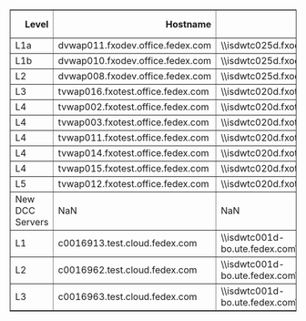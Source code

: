<table border="1" class="dataframe">
  <thead>
    <tr style="text-align: right;">
      <th>Level</th>
      <th>Hostname</th>
      <th>Logfile</th>
      <th>Time Zone</th>
    </tr>
  </thead>
  <tbody>
    <tr>
      <td>L1a</td>
      <td>dvwap011.fxodev.office.fedex.com</td>
      <td>\\isdwtc025d.fxodev.office.fedex.com\ecomm_L1b\ecommerce\DocServer\dvwap011\logs</td>
      <td>UTC</td>
    </tr>
    <tr>
      <td>L1b</td>
      <td>dvwap010.fxodev.office.fedex.com</td>
      <td>\\isdwtc025d.fxodev.office.fedex.com\ecomm_L1b\ecommerce\DocServer\dvwap010\logs</td>
      <td>UTC</td>
    </tr>
    <tr>
      <td>L2</td>
      <td>dvwap008.fxodev.office.fedex.com</td>
      <td>\\isdwtc025d.fxodev.office.fedex.com\ecomm_L2\ecommerce\DocServer\dvwap008\logs</td>
      <td>UTC</td>
    </tr>
    <tr>
      <td>L3</td>
      <td>tvwap016.fxotest.office.fedex.com</td>
      <td>\\isdwtc020d.fxotest.office.fedex.com\ecomm-L3\ecommerce\DocServer\tvwap016\logs</td>
      <td>UTC</td>
    </tr>
    <tr>
      <td>L4</td>
      <td>tvwap002.fxotest.office.fedex.com</td>
      <td>\\isdwtc020d.fxotest.office.fedex.com\ecomm-L4\ecommerce\DocServer\tvwap002\logs</td>
      <td>UTC</td>
    </tr>
    <tr>
      <td>L4</td>
      <td>tvwap003.fxotest.office.fedex.com</td>
      <td>\\isdwtc020d.fxotest.office.fedex.com\ecomm-L4\ecommerce\DocServer\tvwap003\logs</td>
      <td>UTC</td>
    </tr>
    <tr>
      <td>L4</td>
      <td>tvwap011.fxotest.office.fedex.com</td>
      <td>\\isdwtc020d.fxotest.office.fedex.com\ecomm-L4\ecommerce\DocServer\tvwap011\logs</td>
      <td>UTC</td>
    </tr>
    <tr>
      <td>L4</td>
      <td>tvwap014.fxotest.office.fedex.com</td>
      <td>\\isdwtc020d.fxotest.office.fedex.com\ecomm-L4\ecommerce\DocServer\tvwap014\logs</td>
      <td>UTC</td>
    </tr>
    <tr>
      <td>L4</td>
      <td>tvwap015.fxotest.office.fedex.com</td>
      <td>\\isdwtc020d.fxotest.office.fedex.com\ecomm-L4\ecommerce\DocServer\tvwap015\logs</td>
      <td>UTC</td>
    </tr>
    <tr>
      <td>L5</td>
      <td>tvwap012.fxotest.office.fedex.com</td>
      <td>\\isdwtc020d.fxotest.office.fedex.com\ecomm-L5\ecommerce\DocServer\tvwap012\logs</td>
      <td>UTC</td>
    </tr>
    <tr>
      <td>New DCC Servers</td>
      <td>NaN</td>
      <td>NaN</td>
      <td>NaN</td>
    </tr>
    <tr>
      <td>L1</td>
      <td>c0016913.test.cloud.fedex.com</td>
      <td>\\isdwtc001d-bo.ute.fedex.com\EAImulti_commonL1\ecommerce\Docserver\C0016913\logs</td>
      <td>UTC</td>
    </tr>
    <tr>
      <td>L2</td>
      <td>c0016962.test.cloud.fedex.com</td>
      <td>\\isdwtc001d-bo.ute.fedex.com\EAImulti_commonL2\ecommerce\Docserver\C0016962\logs</td>
      <td>UTC</td>
    </tr>
    <tr>
      <td>L3</td>
      <td>c0016963.test.cloud.fedex.com</td>
      <td>\\isdwtc001d-bo.ute.fedex.com\EAImulti_commonL3\ecommerce\Docserver\C0016963\logs</td>
      <td>UTC</td>
    </tr>
  </tbody>
</table>